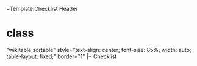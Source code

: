 =Template:Checklist Header

class
=====

"wikitable sortable" style="text-align: center; font-size: 85%; width: auto; table-layout: fixed;" border="1" |+ Checklist
